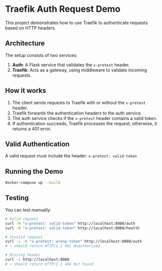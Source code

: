 # Traefik Auth Request Demo

This project demonstrates how to use Traefik to authenticate requests based on HTTP headers.

## Architecture

The setup consists of two services:

1. **Auth**: A Flask service that validates the `x-pretest` header.
2. **Traefik**: Acts as a gateway, using middleware to validate incoming requests.

## How it works

1. The client sends requests to Traefik with or without the `x-pretest` header.
2. Traefik forwards the authentication headers to the auth service.
3. The auth service checks if the `x-pretest` header contains a valid token.
4. If authentication succeeds, Traefik processes the request; otherwise, it returns a 401 error.

## Valid Authentication

A valid request must include the header: `x-pretest: valid-token`

## Running the Demo

```bash
docker-compose up --build
```

## Testing

You can test manually:

```bash
# Valid request
curl -H "x-pretest: valid-token" http://localhost:8080/auth
curl -H "x-pretest: valid-token" http://localhost:8080/health

# Invalid request
curl -i -H "x-pretest: wrong-token" http://localhost:8080/auth
# → should return HTTP/1.1 401 Unauthorized

# Missing header
curl -i http://localhost:8080
# → should return HTTP/1.1 404 Not Found
``` 
